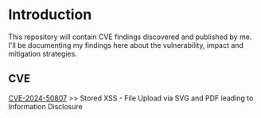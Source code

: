 # Introduction
This repository will contain CVE findings discovered and published by me. I'll be documenting my findings here about the vulnerability, impact and mitigation strategies.

## CVE 
[CVE-2024-50807](https://github.com/HackShiv/CVE/blob/main/CVE-2024-50807.md) >> Stored XSS - File Upload via SVG and PDF leading to Information Disclosure

